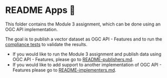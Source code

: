 # README Apps 👋
This folder contains the Module 3 assignment, which can be done using an OGC API implementation.

The goal is to publish a vector dataset as OGC API - Features and to run the [compliance tests](https://github.com/OSGeo/cite-runner) to validate the results.

* If you would like to run the Module 3 assignment and publish data using OGC API - Features, please go to [README-publishers.md](./README-publishers.md).
* If you would like to add support to another implementation of OGC API - Features please go to [README-implementers.md](./README-implementers.md).
